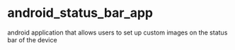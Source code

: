 # android_status_bar_app
android application that allows users to set up custom images on the status bar of the device
